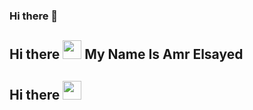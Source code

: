 ### Hi there 👋

## Hi there <img src="https://c.tenor.com/nebZyl8oN7IAAAAi/wave-hello.gif" width="30px"> My Name Is Amr Elsayed

## Hi there <img src="https://raw.githubusercontent.com/MartinHeinz/MartinHeinz/master/wave.gif" width="30px">

